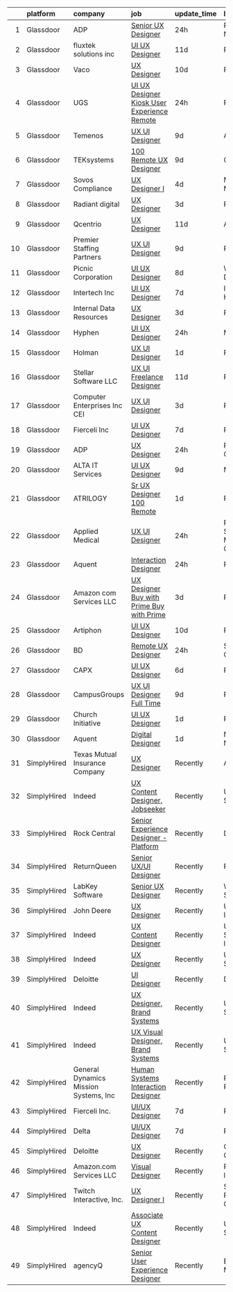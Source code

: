 

|    | platform    | company                               | job                                                                                                                                                                                                                                                                                                                                                                                                                                                                                                                                                                                                                                                                                                                                                                                                                                                                                                                                                                                                                                                                                                                                                                                                                                                                                                                         | update_time   | location                   |
|---:|:------------|:--------------------------------------|:----------------------------------------------------------------------------------------------------------------------------------------------------------------------------------------------------------------------------------------------------------------------------------------------------------------------------------------------------------------------------------------------------------------------------------------------------------------------------------------------------------------------------------------------------------------------------------------------------------------------------------------------------------------------------------------------------------------------------------------------------------------------------------------------------------------------------------------------------------------------------------------------------------------------------------------------------------------------------------------------------------------------------------------------------------------------------------------------------------------------------------------------------------------------------------------------------------------------------------------------------------------------------------------------------------------------------|:--------------|:---------------------------|
|  1 | Glassdoor   | ADP                                   | [Senior UX Designer](https://www.glassdoor.com/partner/jobListing.htm?pos=114&ao=1110586&s=58&guid=00000181bdac8f1688a1d8ec6c13d8c4&src=GD_JOB_AD&t=SR&vt=w&cs=1_7c1b8dee&cb=1656744611963&jobListingId=1007977150546&cpc=8795CF9063CD573D&jrtk=3-0-1g6uqp3pq2hei001-1g6uqp3q6i6hs800-87e673bbfc46b8fe--6NYlbfkN0BdBocYeX87Z3tbYO-a3tIUonBsExDdYt9uQcyNDOozXnkVd5hTI0608q-7R_1Q8O8KYf5D1NZMi3k_EqqXv8jo4S0a0YauSSiH4CmzzF-QdK2-BiFx6UjKNXdPsu83T-CSfo6hzyvxmUKAsRHhJ62by9KImBrCtSQFhb27mQ4_-Zb0bh3SbTnOwYke5gBdnj0v4yTKK2HofWBDhJ3Z13U6QBwx0fNgsaVAVL0DMziQAfPLP4qXQ-mFLQcooKQLaZs66L1sBVfNt8YDvCX14r2hjFeKmJlwIqL6KK9H2d7UyiujY9ldxkZ5ujVKlnKSIqP-h_1Mmn2rNg1hjQfq7ibd55dhqovosNMyyZea-ruVoc_Pn4q4q_5jkVsoktuT_2pLlJpP0AymT5hgCvGZP4qSoIXEx5SKiEojL3Vw-y3v3FDaeq7diTzNSkvmpUIelKLnXN2cHyPFyp9rb3hrYdvJaVrwuKxik8dKA2O1ddlIrHLLbOQwPpM8kn7Tb8uUvOe6JWuhwWRg0a-pnU_puCSyDZLNJtEXXJs%3D)                                                                                                                                                                                                                                                                                                                                                                                                                                      | 24h           | Parsippany, NJ             |
|  2 | Glassdoor   | fluxtek solutions inc                 | [UI UX Designer](https://www.glassdoor.com/partner/jobListing.htm?pos=129&ao=1136043&s=58&guid=00000181bdac8f1688a1d8ec6c13d8c4&src=GD_JOB_AD&t=SR&vt=w&ea=1&cs=1_e06f9655&cb=1656744611964&jobListingId=1007951938642&jrtk=3-0-1g6uqp3pq2hei001-1g6uqp3q6i6hs800-bce5c82171eda4bf-)                                                                                                                                                                                                                                                                                                                                                                                                                                                                                                                                                                                                                                                                                                                                                                                                                                                                                                                                                                                                                                        | 11d           | Remote                     |
|  3 | Glassdoor   | Vaco                                  | [UX Designer](https://www.glassdoor.com/partner/jobListing.htm?pos=122&ao=1110586&s=58&guid=00000181bdac8f1688a1d8ec6c13d8c4&src=GD_JOB_AD&t=SR&vt=w&ea=1&cs=1_99c779fa&cb=1656744611964&jobListingId=1007954152421&cpc=3BA4CE39D5B5DEF5&jrtk=3-0-1g6uqp3pq2hei001-1g6uqp3q6i6hs800-a3f9cb05f43314ce--6NYlbfkN0D_sybMACCpf9B-677oK5j6rPldVB6BlrVvFjO_o-GJZbzuF-qh4PxErFUqfUsv_6t7bCcW4LLpWj-vs7jRJL_SS-t_zvedaAbF3hAhPT9zdSNeNp2YNzM4dkWa3q3C66OFGHskKWtd4Cyzm4666MD2-bO7HYxyh7g55rlKr42MZQtoTlEUmF-XU2Ts2vEElbHv9t-1Es_05bM7gbHmUhpj_wm8omIDCVWULE8Fbb8FAhTQAU8cXTdHlE7CrpDzRjJqzqDuvLrlJRhjrq3wZXjnzYnSSlytzvIVP6ImXDtH6zW9xzGHunbDdCq3LyVS_z7ZuuiVSFGJg6yzni27XtORkm9sBCce-k_-eJX6udcsDhLTfVoPSmiBMwxkj5_Iae2Dz-01trucqNXDBSbF83PU7ALkKSdwgtY9QqpOG1TPSYSleFTWUDuY4ESisIjkcDrX3_SnS06cuqsyifyfPqEDRJmrAqdyqsq7wGyH0SX42-uh2UOoFfaNpBqktkatZvrHqO7N_R5JxkYpQi8GL5ZmybDHPlSRifc%3D)                                                                                                                                                                                                                                                                                                                                                                                                                                        | 10d           | Remote                     |
|  4 | Glassdoor   | UGS                                   | [UI UX Designer  Kiosk User Experience  Remote ](https://www.glassdoor.com/partner/jobListing.htm?pos=111&ao=1110586&s=58&guid=00000181bdac8f1688a1d8ec6c13d8c4&src=GD_JOB_AD&t=SR&vt=w&ea=1&cs=1_deb738d0&cb=1656744611963&jobListingId=1007977267676&cpc=C3517E2410EFB392&jrtk=3-0-1g6uqp3pq2hei001-1g6uqp3q6i6hs800-5ef6f03599c90f60--6NYlbfkN0BrSGnOzXdaIaIVgEHygRMMef6rEkxaFBiJYWZG8Sxh_gkTM4KEV5tRyZj7KslSKlyyw-gx81fh60rzf10xQLyJyZm93O_8m_6xnHeZZ8i568p_Fj9ZLCYycP-jydT6H_jkhE_bNISi2PZmqoIyx6H5Ti-3COZs1ZyEZNQpv2ddzJ3IXOFv8lYOzimHPEiefZPZ7JnuTw7fmwWPZkJh57ry4RjwTVoyHzTnU-5mRw8s-vdnzGznIniBjG6cH-ufCkoNbdRdy6NcmittpwFmRgHFvhRIs-L3sHiQpujON2KhVTXYcHHaPsir2ga5pfxbEO8U7BY7JZFjULOoM9WhU7tdmm4i4hlMZmProk-Ib-UHfYlprVfMMOAw18t5uHzqRyzgGAyp15aXzbYLk-yI-xMnN4RSx0e2az4rr8_6G68Tzyy82fjKFqXmGGsVIfOE7hKYOGpYVktkR6M_QVOKno9Kfsm0Tx2goVRc-kikjotSrXAcyrRbzCK7-vSzFIfQduA%3D)                                                                                                                                                                                                                                                                                                                                                                                                                                     | 24h           | Remote                     |
|  5 | Glassdoor   | Temenos                               | [UX  UI Designer](https://www.glassdoor.com/partner/jobListing.htm?pos=128&ao=1136043&s=58&guid=00000181bdac8f1688a1d8ec6c13d8c4&src=GD_JOB_AD&t=SR&vt=w&cs=1_b2b64b77&cb=1656744611964&jobListingId=1007957420314&jrtk=3-0-1g6uqp3pq2hei001-1g6uqp3q6i6hs800-926bf520cbcc1be4-)                                                                                                                                                                                                                                                                                                                                                                                                                                                                                                                                                                                                                                                                                                                                                                                                                                                                                                                                                                                                                                            | 9d            | Austin, TX                 |
|  6 | Glassdoor   | TEKsystems                            | [100  Remote UX Designer](https://www.glassdoor.com/partner/jobListing.htm?pos=117&ao=1110586&s=58&guid=00000181bdac8f1688a1d8ec6c13d8c4&src=GD_JOB_AD&t=SR&vt=w&cs=1_df8f9350&cb=1656744611963&jobListingId=1007956238089&cpc=451933188B21919D&jrtk=3-0-1g6uqp3pq2hei001-1g6uqp3q6i6hs800-d1175cbc0fb1a4a3--6NYlbfkN0AuKz8EBO1xHDEL7V2YF9xF3dC_I9B9i-Zw2Jh8clPMK9BxhHDJszxSyW718EipT5MK1OGvzkmdMuVHp7jiqARR-6rJqDJeEwCXvhkQSMqugnPDxzwrGPIRaB92AMzcjUI9N4hb3BmvfBLRRR-zhbGxCYqW7Q_9v9qQqOIu0swwyd7atvHuJebj_ngesLzBxJe-SVUxrJgWrxHL3TG94xk2a3qTTiu0OVdvyq30sOfiGxtHEOX03FeX1IZs34GaPPtNtQSdJgRnf_HgDMU3K0ti-uEdHPTjT9FCpflQNBEoqdAe5QPh1lPB9gmG5_ZUR-0E72m-46LXk0w9R_Aocbm5YA24UuWYDobw7aeCunZjgy4hUyxHKLaW7nAJ-E0xjfS5exh2mo-vjKReJy0S3tgm3lQj3QGjkjII_6dlL0_-RF1dXWebNS9u-xh3sB58AVJRFMepC_BLTM6M4tbjNR-moMJcAeaQWGQEr0HRQhT56mN0T8AzY-O3riPKDpLAHB2GCZvsC6QOHmW3cCttrBgc2j8Y5Yb0Gax23rilxOJDfRdu7IQCZApYXH_bwf5kAk83fq0esC-lYVWeo2dLAn4MAk-z28rphntKYNc-PwP5L4EvPcgF8m0vQrf6A9DxEnlO11BSAjXDhIWp2I4P61EumIoFrHumwdTaMG6uWybFLQCbbteG-owWlPtMvk_8pQjiJXHKihs_muCfxXrFBPAnY8n9iJTi7tkUALSE_T6w0Nk5wv3paWOjPCaozyHTYYN0-tWqVnHgaPFoa69OBLw-Oko3TbIw7KII_K-eRTSlwLieNAhKrAkI-vEeikaA0NBVtRXmzwbfq397qxX-753uHXz7SZosULIpxzttmmrNFYN8t76bluStvGCJyaRhLN3QQobvUauhxT3vMoXzmcBF_hgWshD1mxONdIYqWqEQup4-_Yddh1iCFjHuz_wIhmU%3D) | 9d            | Chicago, IL                |
|  7 | Glassdoor   | Sovos Compliance                      | [UX Designer I](https://www.glassdoor.com/partner/jobListing.htm?pos=130&ao=1136043&s=58&guid=00000181bdac8f1688a1d8ec6c13d8c4&src=GD_JOB_AD&t=SR&vt=w&ea=1&cs=1_ffbbdcbc&cb=1656744611964&jobListingId=1007966764689&jrtk=3-0-1g6uqp3pq2hei001-1g6uqp3q6i6hs800-1fbc99667846e158-)                                                                                                                                                                                                                                                                                                                                                                                                                                                                                                                                                                                                                                                                                                                                                                                                                                                                                                                                                                                                                                         | 4d            | Minnetonka, MN             |
|  8 | Glassdoor   | Radiant digital                       | [UX Designer](https://www.glassdoor.com/partner/jobListing.htm?pos=123&ao=1136043&s=58&guid=00000181bdac8f1688a1d8ec6c13d8c4&src=GD_JOB_AD&t=SR&vt=w&ea=1&cs=1_1dd98889&cb=1656744611964&jobListingId=1007968537152&jrtk=3-0-1g6uqp3pq2hei001-1g6uqp3q6i6hs800-962d11a61331b2d6-)                                                                                                                                                                                                                                                                                                                                                                                                                                                                                                                                                                                                                                                                                                                                                                                                                                                                                                                                                                                                                                           | 3d            | Remote                     |
|  9 | Glassdoor   | Qcentrio                              | [UX Designer](https://www.glassdoor.com/partner/jobListing.htm?pos=125&ao=1136043&s=58&guid=00000181bdac8f1688a1d8ec6c13d8c4&src=GD_JOB_AD&t=SR&vt=w&cs=1_d3ae4c34&cb=1656744611964&jobListingId=1007951762698&jrtk=3-0-1g6uqp3pq2hei001-1g6uqp3q6i6hs800-f95f60262d0907f0-)                                                                                                                                                                                                                                                                                                                                                                                                                                                                                                                                                                                                                                                                                                                                                                                                                                                                                                                                                                                                                                                | 11d           | Alaska                     |
| 10 | Glassdoor   | Premier Staffing Partners             | [UX UI Designer](https://www.glassdoor.com/partner/jobListing.htm?pos=119&ao=1110586&s=58&guid=00000181bdac8f1688a1d8ec6c13d8c4&src=GD_JOB_AD&t=SR&vt=w&ea=1&cs=1_075b4631&cb=1656744611964&jobListingId=1007956772391&cpc=8795CF9063CD573D&jrtk=3-0-1g6uqp3pq2hei001-1g6uqp3q6i6hs800-fc0c857a1bfdea19--6NYlbfkN0CyyT-f4oNMZz8hL4LR6EcDrl5vB12i7SyJpvAxFYk5ESjE9CwDanhb7km0chTKgrn4T3ISQQYruKkbVeWGuhEp7D044_bRsQQdODtlwC8XpNx48m-vQoNzSCqUPTuBWs5ty6SyagT83UJBwJa6gR9yNVoyg4DGXJjYP3Os3td6xCESlnt-M7GhzImNeALTBgIFfbKQLy9v6WmAGMNrUHc6suxSnK3bh8-QM-2ocW8oApnytMf3_agkzg-eoJkNZqopZK5phvW9VmVFPjI-auVORzLih59XjtzSb609NmS_BG7X5N8kL0fVq650SDVB3EDWAx7FKkjWffSXo4Fsvx8nt7OoCUSw_85B_nnzDhWtwnE-6D3UckKli0RfBmIUSu6MhD_9ovGxNrmWL4VK5AGpsITcWn6CxR32qjHuaPLEPeo9HkSjbRsJMPyiuJfj0w4Ucr6S6ZoXrS9uhzsiJn2ri-f6GCEZzpiTaOyZ_LrJpg%3D%3D)                                                                                                                                                                                                                                                                                                                                                                                                                                                                                       | 9d            | Remote                     |
| 11 | Glassdoor   | Picnic Corporation                    | [UI UX Designer](https://www.glassdoor.com/partner/jobListing.htm?pos=104&ao=1110586&s=58&guid=00000181bdac8f1688a1d8ec6c13d8c4&src=GD_JOB_AD&t=SR&vt=w&cs=1_3ecb41fb&cb=1656744611961&jobListingId=1007959855137&cpc=280AB1FAEDD8D536&jrtk=3-0-1g6uqp3pq2hei001-1g6uqp3q6i6hs800-56d71957f64b4f26--6NYlbfkN0AZhccrYCUSJlZEde1UnGXnwlG1V9FU8luw-eezWnVYrwkZU9Nn3vDPLiBGdKfRfOKqHoH9lNromLxpJWxz1HCnkCbTKREXczUIw_WJJAFekORbwSnros2KrSQTa6eBeFZB4cuIIu-WAB3SvjdzxzFl2gZrXlqeow6F15u3zaXViiRXiPRmPKqvco4oocKPdeHTqgdlULUzRrpKKheKzMLQuOxnwFkwLRIhXDI1dm6weAFNa3LR0l-7ZqDcMGD41BPFy7u6bHhCz_Rdho7bACer_Nj2LoC4N4tA2qOrrwAq6ldUPEI4SfGUDJY8v9GIXFSf2UTYf_dVr1cGu7L5E4BOaXunF-bwnGDTJIHe7jS7Pp5m8xTLQxQI_Vw5EWVwF-Gd7EtlJZFZDe8IXQEC1byfonx4cm6FSJVm2NnF1GgG5srFu2qEE9RQ)                                                                                                                                                                                                                                                                                                                                                                                                                                                                                                                                                        | 8d            | Washington, DC             |
| 12 | Glassdoor   | Intertech  Inc                        | [UI UX Designer](https://www.glassdoor.com/partner/jobListing.htm?pos=105&ao=1110586&s=58&guid=00000181bdac8f1688a1d8ec6c13d8c4&src=GD_JOB_AD&t=SR&vt=w&ea=1&cs=1_7143ea3a&cb=1656744611961&jobListingId=1007962072236&cpc=3DB599BF2F4828F0&jrtk=3-0-1g6uqp3pq2hei001-1g6uqp3q6i6hs800-78a1d7054f60575a--6NYlbfkN0DPtnWd5c3HSXcHE7Q9oJFHp5RQto9btUDg0qVxvc0iqj-fTOFvfyy1ASDi6wx1MLRFKZuqCn0oWFb_YUg9_gQHixz7-UunjvelxgYqfOjCC3bEKi5jKMuP_R0yp6xj-SwrPJPjFxWP82GukHDaXMiFBxo5j3UPfOZe1H9vMPyfwxHXbXjkD5wxfThYEjGPFpUtMEm0O6mDnx-0M3GaIQxARHBm5oXCPthNKBfuwO4pD1JwDppPy3UYiEHR2jAxvVKxA2HwKoEMWm-R0byCJPyjikVdjnPnNZjlcun2bdwAn2PuxeCkyDz0pJwMiRaVyUcr0b0RyTfV0CuF-O9gno9fd2EhOshp8XEVKn08P0r6O7Th9rlju2P_xsmaoVoKW6QZLtqefcm83i3sOqhv6Rh9vQEttjyXnDt78IvX4cpzsOxuBoFhmW_sTHbhUJqm-rwQmMIIDqCaD9vbxylgeV4bz6hfB6GyMQGloCFbUHUrLEziH6Yu_MQGCBdscrmYv78v2W7Vis7d9H2QC-bF490nWjNsRi2zpNyLN_6PQWxqAexcv6qGyK3Ol3cGoniJd8cUM8MZX1GJ9zVrxXp0iBEH)                                                                                                                                                                                                                                                                                                                                                                                   | 7d            | Inver Grove Heights, MN    |
| 13 | Glassdoor   | Internal Data Resources               | [UX Designer](https://www.glassdoor.com/partner/jobListing.htm?pos=115&ao=1110586&s=58&guid=00000181bdac8f1688a1d8ec6c13d8c4&src=GD_JOB_AD&t=SR&vt=w&ea=1&cs=1_f662561b&cb=1656744611963&jobListingId=1007968443123&cpc=9DC6E4D8324653EE&jrtk=3-0-1g6uqp3pq2hei001-1g6uqp3q6i6hs800-32c858f71b520440--6NYlbfkN0D-IIHpRgNhhiguU_t6VlqfhfFf3-SclHiEW6RanCpGL0AEnsnTmiX299MBfDVxpfo-5zRN68ol5JfiYGxRMp2na96tIL9LU_2XVgU38mkoy_AjAJKnwnfnNr46nlM5VxSkz9FYTZB7uTE90SFVMEAjnVC9vIy1mjxQQVIRhEiNXHqpGfz9zK5V9c_d8pGi-fhDMk9BnY8_JGAiB1XBnih69UYsEmj3G3FiVVlZMkNof5HAh7NYwY0ZaIviszmNxArFxREwoh-ub-FMYzvB5HpvGyU8k6dxxYWxQYm2k7urq36p0cDJ2ImAHDHpnnE7ADuCAcMW1ZWIEBTo_qwklT9SOgeJdRxl3tVa0AasMwxXbVTGoqdTsmMxM9vCLIZgjk8wVnwa8sc8NxuxuA1GXwhhfClp_fGpsLEKcEHND_FiR-GKnegptGaFHnhW7sSNW3Jh5Z28WoPn7JEto6LE0uVaowmefTOUmCf0nCOtopQ0OT2U6uWiVPqu)                                                                                                                                                                                                                                                                                                                                                                                                                                                                                      | 3d            | Remote                     |
| 14 | Glassdoor   | Hyphen                                | [UI   UX Designer](https://www.glassdoor.com/partner/jobListing.htm?pos=109&ao=1110586&s=58&guid=00000181bdac8f1688a1d8ec6c13d8c4&src=GD_JOB_AD&t=SR&vt=w&ea=1&cs=1_340fe77d&cb=1656744611962&jobListingId=1007976933859&cpc=5E31031E1AFF45A7&jrtk=3-0-1g6uqp3pq2hei001-1g6uqp3q6i6hs800-28e010e3e5224cb4--6NYlbfkN0AEaQrYnbL-KJi1h_7axVVMzKgjw-2MvwjWxRtjm4U7V0LusreD_EKTWoyrYJ_sbrnZpLqu7RhERAj59edA728DU1nfz1C66IthRadgJtNntLLUdUErkl-d2SKrDXgsrBSdDrpG24CbnTXbq3xG1CBea72o4Fv-_0zsCu9m4G3emFGuK2kpc-AAAFrQD59FatfAzWzRIW1kJ0eg0LJ2wO4xKNk3MUZKfOjog33um1EJQXObHYIQshX-kBt3EsbyrIFIRytgEPE8pw761xRkC-J4u61NXyeSERbKqEeefolErk3H88FrxOMEGpCU48rokEEZmXTvN1yPK4CbWma7IvloeJlrJJvMVjU895OQZtJfhhWXT-wOEurr4Bx3gtCv65dtAoCq_SaXp1UIJku-B4HHdurCq9HtnYZZt8biJSl3Bm7_EFPl_aYl-xPU-dDFCq_mu1wI4HnwKIK7HeFNMr8EDOpo2L5pj6E15-6AvSSkXgsBau4llA-2ibOoygMZ5qjQHUmXojpAyg%3D%3D)                                                                                                                                                                                                                                                                                                                                                                                                                                                     | 24h           | Mission, KS                |
| 15 | Glassdoor   | Holman                                | [UX UI Designer](https://www.glassdoor.com/partner/jobListing.htm?pos=106&ao=1110586&s=58&guid=00000181bdac8f1688a1d8ec6c13d8c4&src=GD_JOB_AD&t=SR&vt=w&ea=1&cs=1_2c287054&cb=1656744611962&jobListingId=1007973642994&cpc=F41FEAB56D215062&jrtk=3-0-1g6uqp3pq2hei001-1g6uqp3q6i6hs800-238feef77c96e465--6NYlbfkN0AKrxVugBVhlJ0S0Z7pE3BPGQID0h4bOx-rxxkQpgeU1Kv1n8-buslZDMXdspg_1sv1_wLs9sAG7DQLN2h3ShBXfr_QsEXPte92ipxE1X9PfQRdZc6i4C0QzdwazTbAreqjImTv4f5ZFjpT4vWSVba9wSTt-IAw0ud_MZHNNmNtdzh9oioCMvi3UwT9rtDuqvWTDGCVi3kXtWwsONUB4JpGJj9j5tOSSjmI_YJIcAFE-KGyDwSJQr9cppANdfO1nwY5J96QqowW88ATXxiA0enuoU6bHSmPO8H8Na79Aea2orYKwZ8c1U2iNC4tpIHp1-0WUmqgHkPOLpmiYBzXelyJfkG3Ug3wTU2w7R33tBcSxussS_EeGgD1vFyivCaR8gfluHH5nUVlNPX8Jz7_frb6zROJyR4Gqgod3MvzFdBs1Zg2SIe1bZslScZJkpzLaKQq2_VaBwlF0QhhTcklx3BhJAdPZalghgKxgiaZydQEoFWh4xBkv2qBdSaAV1gpOgs%3D)                                                                                                                                                                                                                                                                                                                                                                                                                                                                     | 1d            | Remote                     |
| 16 | Glassdoor   | Stellar Software  LLC                 | [UX UI Freelance Designer](https://www.glassdoor.com/partner/jobListing.htm?pos=108&ao=1110586&s=58&guid=00000181bdac8f1688a1d8ec6c13d8c4&src=GD_JOB_AD&t=SR&vt=w&ea=1&cs=1_114f91b8&cb=1656744611962&jobListingId=1007952576276&cpc=A65DF3A704A48F9B&jrtk=3-0-1g6uqp3pq2hei001-1g6uqp3q6i6hs800-0eefe25d2b1f7dc5--6NYlbfkN0Ag7T5ST3ToIM5SK6lOY2rFzHbgRvuI6EMUSvvS0odH9JpLNm8vkQ1TWpcn0o2QYP59qNT-uG9FWbkUtyMUZIbg_ZSbtBg-7w-AYJoZxzgKyq3Wps8C_W0e-NpDbyTs-trGtysh5Oy1bP51tfzFZQJIiNKepKy_D0xAp1bcWkSJm--6NxN_349w9-uFQSz73k7KUuTzY7Zu-HtCDjdzrhcXiJxK-9xvHDdilyBgtuSA7xYLJIn8RSD1uiZwjTvB1ldDyry4ejz5HDVElRBCaRfeR32ZXIZJYBNOGEmQh9e5lhn3Eu6xUbqQAxf0csJWLIN-A0ZBclfSZeNO6HiTBOwFBf0LDaC0YjLehAm1belAsYxR6Lp-AUF8Ots8BSc6iSHtJF5kr1Jv4lM29aRWTpurCX9RGBM4nKZ3jB2e5HCybpx2CseSY4hnoOWGM5H9vSUXK0P-QtRYNKkZiMkJcgvj)                                                                                                                                                                                                                                                                                                                                                                                                                                                                                                         | 11d           | Remote                     |
| 17 | Glassdoor   | Computer Enterprises  Inc   CEI       | [UX UI Designer](https://www.glassdoor.com/partner/jobListing.htm?pos=121&ao=1110586&s=58&guid=00000181bdac8f1688a1d8ec6c13d8c4&src=GD_JOB_AD&t=SR&vt=w&ea=1&cs=1_72da7aa5&cb=1656744611964&jobListingId=1007968381003&cpc=F41FEAB56D215062&jrtk=3-0-1g6uqp3pq2hei001-1g6uqp3q6i6hs800-abbc6aa48fbf8a66--6NYlbfkN0AVVnl_N3xmP3MApcGA3sr6MLnz8P423WWILI1WvbjE8Ry71v-lom9NKs8rBQiPPSdmfW4xDRsn6CWkbvgSo1BqiKRAF91wOjBR4fxrW6PQInEdoJ_YdwN6nR1ffU1NCtYo7gQpv72Z2LfZPXgsvsC1gayhmHjsfDR61iC_nAlGj1QxiCNdfi9KF7WB2rdpgkB0owdvZ3jyb4HUgPuLnUnJgBdH5kgTPVN8b0UYUKMFmJkUO3QRWhFycQ49M31Vy56bZlvvAPWhBTjjxNVHGCjIER_QuaRFq4MvqBYHlJPSebp2KWbhLYPL15MX82wn0SXgBeMJuGZnf6YsrqkibLRSJ2wq3uun2N7OBR7Sxwf0muCoIQEDBhX_5KFid141WWdIWaz1P9U_f28Eo5vPz-dgUWPWsLAMzPko614j5kgAPJGl-wEVax_9BRePYk3aWMJEHoq3VFLLDoUAgkaT7pPs1kD9XHhOYU7QhLj2WRIB0fPcwZqF3d6G)                                                                                                                                                                                                                                                                                                                                                                                                                                                                                   | 3d            | Remote                     |
| 18 | Glassdoor   | Fierceli Inc                          | [UI UX Designer](https://www.glassdoor.com/partner/jobListing.htm?pos=127&ao=1136043&s=58&guid=00000181bdac8f1688a1d8ec6c13d8c4&src=GD_JOB_AD&t=SR&vt=w&ea=1&cs=1_34015d44&cb=1656744611964&jobListingId=1007962531770&jrtk=3-0-1g6uqp3pq2hei001-1g6uqp3q6i6hs800-73eed2a847697834-)                                                                                                                                                                                                                                                                                                                                                                                                                                                                                                                                                                                                                                                                                                                                                                                                                                                                                                                                                                                                                                        | 7d            | Remote                     |
| 19 | Glassdoor   | ADP                                   | [UX Designer](https://www.glassdoor.com/partner/jobListing.htm?pos=112&ao=1110586&s=58&guid=00000181bdac8f1688a1d8ec6c13d8c4&src=GD_JOB_AD&t=SR&vt=w&cs=1_1419f39f&cb=1656744611962&jobListingId=1007977150433&cpc=F41FEAB56D215062&jrtk=3-0-1g6uqp3pq2hei001-1g6uqp3q6i6hs800-9b3e53d23cff57f2--6NYlbfkN0BdBocYeX87Z3tbYO-a3tIUonBsExDdYt9uQcyNDOozXnkVd5hTI060EaJCppxSmEMwCeCVYuJoIhEHmzFV5YoxdTwxXK6NS6hJFQ2HINHk6_uoMcYR_xWf1v7AM8K6HU63TU42wqOSgxIVxr0xSZV-y-R9PMhHsEtS_2t2avjf6EOzyGq7ZoAjc2_wcK9TNvkMBNK3K4il3l7MNjzujQnN3PiHPnvxSJKWy1dYxc1c3EmOObMI18bWBQbF6craKPWzi1EhF1Q_Rzc3WXlH9YX0-JZkV0IqZqGLdXLBEIvFEZ3k3NiEWopHdDTYmQ97v2nL0VAZ4ORPSiK1b-3CE30RPq0CRTKGqWnfeRznH8sQOKAWnxDDe5R0ZP8dryY_NcMFUNVgkR2INGQRxWsTWtzwZ9b9f-6MLlLQCSkFWXHSyp_Gpp23OX9hN05CfT1xmUBcKa8LYdzZtGs4J3uLU028nsMAWzOOnNYmpbT1ANSquGZQU2-4dcEmAYAGBJIHeFbVzOfS6Ey7VPxwRV2oO5zVLfcF6f08vELyc9gMTZ1atw%3D%3D)                                                                                                                                                                                                                                                                                                                                                                                                                               | 24h           | Pasadena, CA               |
| 20 | Glassdoor   | ALTA IT Services                      | [UI UX Designer](https://www.glassdoor.com/partner/jobListing.htm?pos=120&ao=1110586&s=58&guid=00000181bdac8f1688a1d8ec6c13d8c4&src=GD_JOB_AD&t=SR&vt=w&cs=1_88c4a942&cb=1656744611964&jobListingId=1007957847353&cpc=FB7E4A1762AE5BEC&jrtk=3-0-1g6uqp3pq2hei001-1g6uqp3q6i6hs800-e4637c6247f2d4b3--6NYlbfkN0AXtvPDqDev6liskt-h_3vAUEMM26GmMOlWYCAn-kvNiXTWhOpXUsJAjGAig0pzkvYa1xTv938V8AprbvBKyGKbluFkofkwjmWGEUGrixyiSU9B_zk8JUJ0NIqQpuryShHK3RV6xUk2Ggqlg6Of9EmFfPG9qHg7_gfZuYHS1pCyoiIHzjhAbFqyHlLAe7zj949CO3tmtW8YKdv8UmCuQqpHCyT-zp2Z11_h5s34ONpXnaHXx230STP7w26TgNGT9UZ_3tIo2aWHr-WT1UHNIoeDUQ2o1v4Ixx-65qa6Og93wEuC9eivyqPcfV8lg7fNC-8a5a-0waPJOLGi2YuYhMGWOGB3nhhB06LnTZcd8s_4mPu3lNtGBnTMuSncfyF2FZc-kOFldShUFpviFRYqCj4Gk416jKlIZVgmB5Nl9oUKXFkyJsEe6_UssZVKgL-2w38MzyTfBKLpGmfjw0qa-mFhP-3G-NdXuJHBPm1zoDCH0-18ircpBGlvYoy1On_7wiXqRym9ZcTDLHwvgWZ-MyC2cHgScYre270tF1JkHDee6jbOX_xLVIuymlShoaFr_7W-bEIZR-8tHFgk_D_Qqzg8)                                                                                                                                                                                                                                                                                                                                                                                        | 9d            | McLean, VA                 |
| 21 | Glassdoor   | ATRILOGY                              | [Sr  UX Designer   100  Remote](https://www.glassdoor.com/partner/jobListing.htm?pos=107&ao=1110586&s=58&guid=00000181bdac8f1688a1d8ec6c13d8c4&src=GD_JOB_AD&t=SR&vt=w&ea=1&cs=1_23fa624c&cb=1656744611962&jobListingId=1007973250619&cpc=40021B6B9FB64F38&jrtk=3-0-1g6uqp3pq2hei001-1g6uqp3q6i6hs800-00e40f9258661b48--6NYlbfkN0Coaqwr41TC2LgejnR7Utnytr6GYvK_E0y3WIq7ZdLRae9o-QpJIESlqP3qGLJFeU7_FB7a-ltRnEsYwKaQWlEjrxEnfvcM_8aYWWVua8OmFqXH9MEM4qdE6gB8FNfNTpF3ewi6ciac9kXk47v18LHc7X5KGzoAXU6Ax0SbBVD-iqs6CKpWIOG3JNCp5hqJXvoPefwHhUvSzss1Vm-_E97Z6vVEbkTt8YmAwqByD9--S8OdDbQXFpZbqc-8dZYlMA7SPgMqbR5T5rQ8Lah0dlbZYTL6LjVyNyM9tz3689GE8FKCgZW6o5RmPLVlO-rKBbfBRihGygMbFyxJ2WCe6iV5lsMFOSIX1DquAPZ5vQubgX06bT95T1gsXAYMuDxeTvte9ea9xOnHQXM7-7XlmFEjZyTXQ1jtAaK7Pgt-F2ZWubtIWx4pipHxiDehrQg7JZJLuvvqw5_VioBEggygAJwv2qiEoN82CwaXOp2pU3e9rgfbnEueuRM3X-QxTHPcfdsIZMNr9B-Eq7IE6paxt8Fq)                                                                                                                                                                                                                                                                                                                                                                                                                                    | 1d            | Remote                     |
| 22 | Glassdoor   | Applied Medical                       | [UX UI Designer](https://www.glassdoor.com/partner/jobListing.htm?pos=103&ao=1110586&s=58&guid=00000181bdac8f1688a1d8ec6c13d8c4&src=GD_JOB_AD&t=SR&vt=w&ea=1&cs=1_28ed398b&cb=1656744611961&jobListingId=1007977674494&cpc=151E51E148764572&jrtk=3-0-1g6uqp3pq2hei001-1g6uqp3q6i6hs800-8c0117d7f3eb2182--6NYlbfkN0BIC_5kcTbvtVm0sIRMvbKnENZ774lmUhEY4ff4HxBjcpgve5IKWy4GYjWVvscQ0_2xAmVFAfNzojdB2OFjMe-3sxSYiXeCTV3x_oBcYk8DXJ__XA0UNHVTdstSCnhgZdtScbAyiElF1hao5wDpCmrrYqEYpXN6Eqsc3cBN_BdYzXYEBgW7PfxKEuOKlIeOb7lk3d4ekg3bZcEvqrRLhQP7VXAGjAW28nJ_SJ4VkHJIRQ573AJd2wOtvCTCyrxHtDvZQmyG7CimuY0oGRJRx83ep9obOohqJr_kPqokYYGmJM21PhP4kRDck06sMesQDCw0IQOTl0ZtaSHW4QOxVYecEYoyi9OSph8b-gzaI7kOGXTOk4_Zr8dCuz6GZgkc0V7ZO84wcDkcHaJYmYU6neJscn9HLFuOVSOHLtMDVZyRxxSXTwqVKZU5uEJjnDnuOP0a3cDzydNrqeepQmLg2cbmNm4CBClhslTMw51OdmGjlv5NHM2mDmWlrJMU1S3g_qPeQOc5JQINvmmSI2wp7EEOHKAS3Gggw5c%3D)                                                                                                                                                                                                                                                                                                                                                                                                                                     | 24h           | Rancho Santa Margarita, CA |
| 23 | Glassdoor   | Aquent                                | [Interaction Designer](https://www.glassdoor.com/partner/jobListing.htm?pos=118&ao=1110586&s=58&guid=00000181bdac8f1688a1d8ec6c13d8c4&src=GD_JOB_AD&t=SR&vt=w&cs=1_8e375dab&cb=1656744611963&jobListingId=1007977952013&cpc=B076152010A3B66C&jrtk=3-0-1g6uqp3pq2hei001-1g6uqp3q6i6hs800-e5eb7f8ba919394d--6NYlbfkN0DMrcEu7yrtATojKJA7cEzGQ3FdRGWLh0CZQInL4ECGI9gD0Wolx9R2EDT7B77c2cQvKlxWzhAz3Qwb4JozdrD-eFXvGFWyqBSdWeG-qSJQDDM8J9bIC91-gk7oxBeOpokMdsNrJuBlTIlp22i66yStRmJrp_lGJnuRiiLAZM7qJwfkf39HwndhEj8aJV5GqeeBkgTcmT-nOyLynINc3wGhHheo8maZhHoNV5C_n-zDzrI4QsyLGH4eO9ajKMQB4LtfHAH-1QbzRMBkDH8Ne01xuPaq9Co6bbBf5sdTBTktmDlmnzXLzlFZhemMGYaWQYSLMUB-MF68oQ8JkvmQgJEJFisWGoCP9NY40rfIejh7aTdAWR0YNrOxh_XhIOj2C6vDhJNMlCVb3pdJUGz3_mb4StNXxlwVpScoqWla1-2p9hsfK0jWzmV8dCvFm-3pD_qmQMzeXLQRDJO86c2L-MG-)                                                                                                                                                                                                                                                                                                                                                                                                                                                                                                                  | 24h           | Remote                     |
| 24 | Glassdoor   | Amazon com Services LLC               | [UX Designer  Buy with Prime  Buy with Prime](https://www.glassdoor.com/partner/jobListing.htm?pos=126&ao=1136043&s=58&guid=00000181bdac8f1688a1d8ec6c13d8c4&src=GD_JOB_AD&t=SR&vt=w&cs=1_0abc5800&cb=1656744611964&jobListingId=1007969198108&jrtk=3-0-1g6uqp3pq2hei001-1g6uqp3q6i6hs800-d10a5eda496f1199-)                                                                                                                                                                                                                                                                                                                                                                                                                                                                                                                                                                                                                                                                                                                                                                                                                                                                                                                                                                                                                | 3d            | Remote                     |
| 25 | Glassdoor   | Artiphon                              | [UI UX Designer](https://www.glassdoor.com/partner/jobListing.htm?pos=102&ao=1110586&s=58&guid=00000181bdac8f1688a1d8ec6c13d8c4&src=GD_JOB_AD&t=SR&vt=w&ea=1&cs=1_a95c24d8&cb=1656744611961&jobListingId=1007954190531&cpc=C3517E2410EFB392&jrtk=3-0-1g6uqp3pq2hei001-1g6uqp3q6i6hs800-6c2410f70cbb4faf--6NYlbfkN0DdNONLqhA8z6QrX6vw37qu8cGScUjPKwqVQr3YAsb4-7w0lSnzFnKYtgOdXE13Ax0fHU7WxFaue_A0uHyjrVOj__gZavLB4xvcBsXYFAkVwANMmT9KN611eYUvoCgpaJGLAbVbsWQn51iVW_ktBUQdAt_X3uYJvaVVqF1devWBC0wVYeKsW6yeE8DHcLQaF89NRrDL8OI9uCOZj3uOmf_Uro6y0bSHy8E5x1ViuP4W7GHdTQ6W3uBqno7M-Kw3ZbvHkqxiu2gFpTIjOhXuiiGsU0ElEzKs4KQr4aCkHe7RLxSzywNEPvOlsCFhVtRe4TjbDA-vLxEg42OlKCT74OrPiw34K5Q4-NE6XFDv3f6pnvTN146IW04eD_k8NnQ33ndcfWElBbsSwyCawAKL0N3s3x_p1NlGSi9I5H3LYSm_4jaN885V8uDjUfTzcU8aI6fXBA1rfzQs1aPwVEBJ7ijwdqNLuSOhFkFnEHT-b9QKkr7nUcVnf0zd)                                                                                                                                                                                                                                                                                                                                                                                                                                                                                   | 10d           | Remote                     |
| 26 | Glassdoor   | BD                                    | [Remote UX Designer](https://www.glassdoor.com/partner/jobListing.htm?pos=101&ao=1110586&s=58&guid=00000181bdac8f1688a1d8ec6c13d8c4&src=GD_JOB_AD&t=SR&vt=w&cs=1_4a867fdc&cb=1656744611960&jobListingId=1007977504263&cpc=4F748F1840550ABC&jrtk=3-0-1g6uqp3pq2hei001-1g6uqp3q6i6hs800-b90078eb66079d10--6NYlbfkN0AcHUfBj75b90Qw44TzDqe4EiDYSSbl4s0FdO1ZkyjPzosLp2ytk1sffb7nvvNiqhh-bueLdALHNdHKrbFdnIJjC6o72aeEMKx_vN3ErgzzC-q6ClUoe1L7mGK4Y1YSyVVIhCSdIZNXVg6DW02HPcLKTXS2k0iT1dzMwrORDw3dr7YS98HFirIQJinBOPxQn01xW5IoqW4Drh8HKGwdryDrQ-NoG_Pl-tbZfYxpLPoj6oh-uaBYKRVSyjtpIps5v64GFxgPigAVE0pabFbeyp1eq2vvsESxhEtXTUAseweosNFRv-yvoPT0hul4AaltnuCKZHU3Tj512peTWkleOZNDKE8bB5xYX0wv3BLuNsdiHMM0BzqJLeZ12hIuWcgmqHErvaTwoayoKI0bPwqPZVSUBTJc1bEiDXFUU3BGM0qdbdw8sQVtOy5EzbO5wKzHcF1I_iV_L7ZX633JJNf2Z5I4qCxObuiCBE3hCz144g-OU-1rzNmzdcCUYz2ATBVflHOuODuNvGn_T4E2GbuRXy5w7ZKDFU0UptYtW3L5BZ1IVjvgnH0UpnA8Aoy9QIxzemaVHR_Afg6f-B-exUs88z-JWPjNWjrOVq8%3D)                                                                                                                                                                                                                                                                                                                                                                      | 24h           | San Diego, CA              |
| 27 | Glassdoor   | CAPX                                  | [UI UX Designer](https://www.glassdoor.com/partner/jobListing.htm?pos=113&ao=1110586&s=58&guid=00000181bdac8f1688a1d8ec6c13d8c4&src=GD_JOB_AD&t=SR&vt=w&ea=1&cs=1_afbcc0df&cb=1656744611963&jobListingId=1007963610137&cpc=451933188B21919D&jrtk=3-0-1g6uqp3pq2hei001-1g6uqp3q6i6hs800-3741b7e48eebc2b5--6NYlbfkN0AZiaPZyccuKjlre0e0RaBFeO48J0QExrO5hcuLctOVaEe4jn3sP_uCDkaJ9aMXDjdBLKv55yOmKCyVPjr64NWcjimX-JGM6hSxiWprJdTi6_vLk6x8y4UFdT-cZBn9EMAq75NuovSqtyefscW1QU40hllgczFlJTQYkIma-Pjks_lZlRjBr57U-1_Y-cj3VPUHMuFvx0j7o3Zd59nV8uduGlE-tt8rhdlfOgCZ9Bb5eGBNwLLqqMelA50omwGm3Vo--kp6WAZmh8SYDkL85k8MQd2KnRx0ZQZx3Ch6XTCGY8cujnqM_nJj6JHE_FG3uH6iix201fENZ4UA6R4bo3jFmRH-n5B45qoZ6ZPrNauO0BqOI8pJCZNapEMrgkkuUeC2zD4dECFIFeOEFi_tTilkZFYREFriXofCXp9IlMxTRS-CN8BDasI-WKAz_teox4sV-PZsx-YDR__3vJkoBIrBCNxLgkWRP301AOZZH--J3d_yjEP3ye6h)                                                                                                                                                                                                                                                                                                                                                                                                                                                                                   | 6d            | Remote                     |
| 28 | Glassdoor   | CampusGroups                          | [UX UI Designer  Full Time ](https://www.glassdoor.com/partner/jobListing.htm?pos=124&ao=1136043&s=58&guid=00000181bdac8f1688a1d8ec6c13d8c4&src=GD_JOB_AD&t=SR&vt=w&cs=1_825c82ea&cb=1656744611964&jobListingId=1007957992639&jrtk=3-0-1g6uqp3pq2hei001-1g6uqp3q6i6hs800-b4b55dab1f200b77-)                                                                                                                                                                                                                                                                                                                                                                                                                                                                                                                                                                                                                                                                                                                                                                                                                                                                                                                                                                                                                                 | 9d            | Remote                     |
| 29 | Glassdoor   | Church Initiative                     | [UI UX Designer](https://www.glassdoor.com/partner/jobListing.htm?pos=110&ao=1110586&s=58&guid=00000181bdac8f1688a1d8ec6c13d8c4&src=GD_JOB_AD&t=SR&vt=w&ea=1&cs=1_0e8848ab&cb=1656744611962&jobListingId=1007973088819&cpc=149B3D5996025BBA&jrtk=3-0-1g6uqp3pq2hei001-1g6uqp3q6i6hs800-d4520361eac4d9f1--6NYlbfkN0C9f_2arVLE-Rd4kzKEfGSPmRzcdOMQdotxSY0xbVeqZZrKqQzlNVP578Pkodo6bdQ_yJAQR5j6f5oQHEOrxnYpeAB9vneFtjkymp7TdaH1bZfKj4mHoRnrH2NtnyQXLPWwwgTB67996rAPmWiOOi7v1NpH_vSnFXmsSFtBUkKOresuHMmpqjUgOUWJvAQvVXCw4fC6NaFqiBbaV10Ja62UDY3rR6xgpmlj-myyRymWWVe6ewRqvkIdZZ4wFszPPTSBcB-Obrzgg3Ey4v3Yv0KGgZTsRhdylfCY3Oq7A2p0P_CtPclGXUlqhqo5l9BABKV97I9o1SvMEu_3pRwmq4j-Juios_vo2EL-rhRG1THiFnDdF2cGBajhvvQ7T44kXvXwIFVmbWlZT59FhtxV8xoV2_BW8-FAiAjVruwZhhuS_ppziuvb_ez2SmBoUcBqvU2n7h2H31UO_Odf-C3XQ6ssj91CbOp6YAMgFcgWfCe5x5NC6tZarfxAFxvtBqvWQrs%3D)                                                                                                                                                                                                                                                                                                                                                                                                                                                                     | 1d            | Remote                     |
| 30 | Glassdoor   | Aquent                                | [Digital Designer](https://www.glassdoor.com/partner/jobListing.htm?pos=116&ao=1110586&s=58&guid=00000181bdac8f1688a1d8ec6c13d8c4&src=GD_JOB_AD&t=SR&vt=w&cs=1_8f9602bb&cb=1656744611963&jobListingId=1007974808027&cpc=1FDE87803EF93CD3&jrtk=3-0-1g6uqp3pq2hei001-1g6uqp3q6i6hs800-97dd130a0deded45--6NYlbfkN0DMrcEu7yrtATojKJA7cEzGQ3FdRGWLh0CZQInL4ECGI9gD0Wolx9R2v-Aex0-GK04ywicxsmxmYO50ZjCs5zjyaVSkSbF_X2hyJ5ZIgODAsVjiUwAdIZuCAYNKwQo8v8Lte7EQUV6bE0XUvSlhNKyJwS2I22ozIThQ9ZP3cNFDv9NkuDOcKBHl5hqjssYGGO87IueWdQMBF_MBFGcpnRh5owNnectchb5PNUw5543mwE6ZPuboVjtEHeaZfq29VlWhtOMAEEQZe5MUU52wsKf5hLNIqhWSpdfDBmQuwM8826BHuPr_avxzzhzmPsiCpC11bfdF-4k9Yoihh9aJ7rLRrYFOfbS1Ts3Ajyf50F8Le9KTsC2wakj1Ln--WPgnTbGBvOVHKyPzKxQMcTJ_zIngPUekh3Y2luni8K42ZEmSVcFoluFNtQnKocWZjAmFt37Gh8RFKwsoR4AHyKoHe0Nf)                                                                                                                                                                                                                                                                                                                                                                                                                                                                                                                      | 1d            | New York, NY               |
| 31 | SimplyHired | Texas Mutual Insurance Company        | [UX Designer](https://www.simplyhired.com/job/V9orN8KaL5MNOWD_12im7SrRlbRzNM3ROZolz_PcD79L2xunJ6hpPw?q=ux+designer)                                                                                                                                                                                                                                                                                                                                                                                                                                                                                                                                                                                                                                                                                                                                                                                                                                                                                                                                                                                                                                                                                                                                                                                                         | Recently      | Austin, TX                 |
| 32 | SimplyHired | Indeed                                | [UX Content Designer, Jobseeker](https://www.simplyhired.com/job/c4iVL5LRXjz_GEjfhkemsjoYlO5b5eqDuNw6fNBGN2VUZ228ghEQBQ?q=ux+designer)                                                                                                                                                                                                                                                                                                                                                                                                                                                                                                                                                                                                                                                                                                                                                                                                                                                                                                                                                                                                                                                                                                                                                                                      | Recently      | United States              |
| 33 | SimplyHired | Rock Central                          | [Senior Experience Designer - Platform](https://www.simplyhired.com/job/alolWizv0W4qiWg_sx4PQc0K3PlY3ygKtI2QISrytGkJECpv345yYw?q=ux+designer)                                                                                                                                                                                                                                                                                                                                                                                                                                                                                                                                                                                                                                                                                                                                                                                                                                                                                                                                                                                                                                                                                                                                                                               | Recently      | Detroit, MI                |
| 34 | SimplyHired | ReturnQueen                           | [Senior UX/UI Designer](https://www.simplyhired.com/job/Ny1GneB6RrcsBpQdee8rr4myZOR7nFCqkfZB-fgX_OGyXzU7e-wOpQ?q=ux+designer)                                                                                                                                                                                                                                                                                                                                                                                                                                                                                                                                                                                                                                                                                                                                                                                                                                                                                                                                                                                                                                                                                                                                                                                               | Recently      | Ramsey, NJ                 |
| 35 | SimplyHired | LabKey Software                       | [Senior UX Designer](https://www.simplyhired.com/job/1Sb1F07gkcoYvDkxozIfGgYSpFEbxhfg058UdQNPx4izlU_I9m6Wjw?q=ux+designer)                                                                                                                                                                                                                                                                                                                                                                                                                                                                                                                                                                                                                                                                                                                                                                                                                                                                                                                                                                                                                                                                                                                                                                                                  | Recently      | Washington State           |
| 36 | SimplyHired | John Deere                            | [UX Designer](https://www.simplyhired.com/job/CbRDa0X-wQmDrnFpRZmebXGRA6oTVY3QfrinBFRwkxPKrQguaPhjNw?q=ux+designer)                                                                                                                                                                                                                                                                                                                                                                                                                                                                                                                                                                                                                                                                                                                                                                                                                                                                                                                                                                                                                                                                                                                                                                                                         | Recently      | Urbandale, IA              |
| 37 | SimplyHired | Indeed                                | [UX Content Designer](https://www.simplyhired.com/job/kaWEdSysmPjyKAwLRskDb8-VXDJDBDBSbGgMFjgZ5uHnOg424xab0w?q=ux+designer)                                                                                                                                                                                                                                                                                                                                                                                                                                                                                                                                                                                                                                                                                                                                                                                                                                                                                                                                                                                                                                                                                                                                                                                                 | Recently      | United States +2 locations |
| 38 | SimplyHired | Indeed                                | [UX Designer](https://www.simplyhired.com/job/pW2VL-yr-73EwXFzzqPctN7Y_VEAytb3IOv_Ax2Rq27Uy4InUCgHqg?q=ux+designer)                                                                                                                                                                                                                                                                                                                                                                                                                                                                                                                                                                                                                                                                                                                                                                                                                                                                                                                                                                                                                                                                                                                                                                                                         | Recently      | United States              |
| 39 | SimplyHired | Deloitte                              | [UI Designer](https://www.simplyhired.com/job/m2lip-CYexBwKN9z39oOFrcUVZRWZl37SJFZyF8Sysv32EJXA8r9oA?q=ux+designer)                                                                                                                                                                                                                                                                                                                                                                                                                                                                                                                                                                                                                                                                                                                                                                                                                                                                                                                                                                                                                                                                                                                                                                                                         | Recently      | Denver, CO                 |
| 40 | SimplyHired | Indeed                                | [UX Designer, Brand Systems](https://www.simplyhired.com/job/KwBgHjmBOTUdoZAZMrUtugMc9DWYfwgQZA3L9AGTfVnbL7N3KBlA1Q?q=ux+designer)                                                                                                                                                                                                                                                                                                                                                                                                                                                                                                                                                                                                                                                                                                                                                                                                                                                                                                                                                                                                                                                                                                                                                                                          | Recently      | United States              |
| 41 | SimplyHired | Indeed                                | [UX Visual Designer, Brand Systems](https://www.simplyhired.com/job/3G3Z3Zhs4cvAQTzitT6ANLq8Soifeyg3_Sjbz0VMZN4sGjEDoT7n9Q?q=ux+designer)                                                                                                                                                                                                                                                                                                                                                                                                                                                                                                                                                                                                                                                                                                                                                                                                                                                                                                                                                                                                                                                                                                                                                                                   | Recently      | United States              |
| 42 | SimplyHired | General Dynamics Mission Systems, Inc | [Human Systems Interaction Designer](https://www.simplyhired.com/job/sp7ix1_-KuP_VsWldKf49dBTl3qNXebNpiO_D402b4ixMikcxV7sBw?q=ux+designer)                                                                                                                                                                                                                                                                                                                                                                                                                                                                                                                                                                                                                                                                                                                                                                                                                                                                                                                                                                                                                                                                                                                                                                                  | Recently      | Pittsburgh, PA             |
| 43 | SimplyHired | Fierceli Inc.                         | [UI/UX Designer](https://www.simplyhired.com/job/4mPUVp9vxF3mJYKFcT1rrol9Wae_aOm6KyPlvQzGE6rdo8ZB3-RdnA?q=ux+designer)                                                                                                                                                                                                                                                                                                                                                                                                                                                                                                                                                                                                                                                                                                                                                                                                                                                                                                                                                                                                                                                                                                                                                                                                      | 7d            | Remote                     |
| 44 | SimplyHired | Delta                                 | [UI/UX Designer](https://www.simplyhired.com/job/kX2yZk3voC0Dy2smoadteOisaYu4sPTz5P1CYwnLLQRatZR0CgNytA?q=ux+designer)                                                                                                                                                                                                                                                                                                                                                                                                                                                                                                                                                                                                                                                                                                                                                                                                                                                                                                                                                                                                                                                                                                                                                                                                      | 7d            | Remote                     |
| 45 | SimplyHired | Deloitte                              | [UX Designer](https://www.simplyhired.com/job/UFkqh5_FgfQ6HqrpsuRzU4XDIT-iBZslr4kBMO9bZ5SJNBhDtbpPpQ?q=ux+designer)                                                                                                                                                                                                                                                                                                                                                                                                                                                                                                                                                                                                                                                                                                                                                                                                                                                                                                                                                                                                                                                                                                                                                                                                         | Recently      | Columbus, OH               |
| 46 | SimplyHired | Amazon.com Services LLC               | [Visual Designer](https://www.simplyhired.com/job/07csdT2C5wUC0BjRkvFLfN-A2TKuc9tkdRnFlCKVrN7nw2oJdE55kw?q=ux+designer)                                                                                                                                                                                                                                                                                                                                                                                                                                                                                                                                                                                                                                                                                                                                                                                                                                                                                                                                                                                                                                                                                                                                                                                                     | Recently      | Remote +1 location         |
| 47 | SimplyHired | Twitch Interactive, Inc.              | [UX Designer I](https://www.simplyhired.com/job/w0PgOR13sWoHDY1Jvh93r4W3rz6JbTzLxSC3KqgLTlIW5-hUn14zOQ?q=ux+designer)                                                                                                                                                                                                                                                                                                                                                                                                                                                                                                                                                                                                                                                                                                                                                                                                                                                                                                                                                                                                                                                                                                                                                                                                       | Recently      | San Francisco, CA          |
| 48 | SimplyHired | Indeed                                | [Associate UX Content Designer](https://www.simplyhired.com/job/jTL8TTzm9pord3R-G2SUEA9b5BokXNkRRgFHO_h6K3y7OuMiqqNSBA?q=ux+designer)                                                                                                                                                                                                                                                                                                                                                                                                                                                                                                                                                                                                                                                                                                                                                                                                                                                                                                                                                                                                                                                                                                                                                                                       | Recently      | United States              |
| 49 | SimplyHired | agencyQ                               | [Senior User Experience Designer](https://www.simplyhired.com/job/cIDtvicOoH53aMYEP0Ljm-akwv5PTKqGSpFWDKdyocaD4666RjrRkA?q=ux+designer)                                                                                                                                                                                                                                                                                                                                                                                                                                                                                                                                                                                                                                                                                                                                                                                                                                                                                                                                                                                                                                                                                                                                                                                     | Recently      | Bethesda, MD               |
